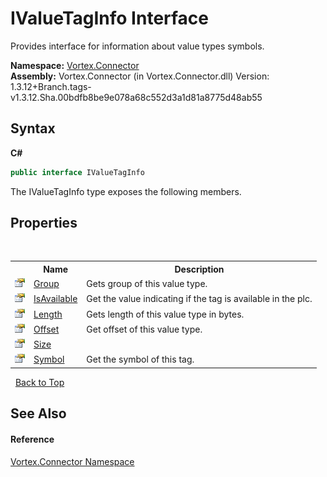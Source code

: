 # IValueTagInfo Interface
 

Provides interface for information about value types symbols.

**Namespace:**&nbsp;<a href="N_Vortex_Connector.md">Vortex.Connector</a><br />**Assembly:**&nbsp;Vortex.Connector (in Vortex.Connector.dll) Version: 1.3.12+Branch.tags-v1.3.12.Sha.00bdfb8be9e078a68c552d3a1d81a8775d48ab55

## Syntax

**C#**<br />
``` C#
public interface IValueTagInfo
```

The IValueTagInfo type exposes the following members.


## Properties
&nbsp;<table><tr><th></th><th>Name</th><th>Description</th></tr><tr><td>![Public property](media/pubproperty.gif "Public property")</td><td><a href="P_Vortex_Connector_IValueTagInfo_Group.md">Group</a></td><td>
Gets group of this value type.</td></tr><tr><td>![Public property](media/pubproperty.gif "Public property")</td><td><a href="P_Vortex_Connector_IValueTagInfo_IsAvailable.md">IsAvailable</a></td><td>
Get the value indicating if the tag is available in the plc.</td></tr><tr><td>![Public property](media/pubproperty.gif "Public property")</td><td><a href="P_Vortex_Connector_IValueTagInfo_Length.md">Length</a></td><td>
Gets length of this value type in bytes.</td></tr><tr><td>![Public property](media/pubproperty.gif "Public property")</td><td><a href="P_Vortex_Connector_IValueTagInfo_Offset.md">Offset</a></td><td>
Get offset of this value type.</td></tr><tr><td>![Public property](media/pubproperty.gif "Public property")</td><td><a href="P_Vortex_Connector_IValueTagInfo_Size.md">Size</a></td><td /></tr><tr><td>![Public property](media/pubproperty.gif "Public property")</td><td><a href="P_Vortex_Connector_IValueTagInfo_Symbol.md">Symbol</a></td><td>
Get the symbol of this tag.</td></tr></table>&nbsp;
<a href="#ivaluetaginfo-interface">Back to Top</a>

## See Also


#### Reference
<a href="N_Vortex_Connector.md">Vortex.Connector Namespace</a><br />